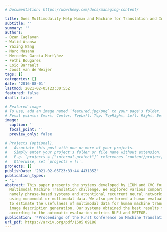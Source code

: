 ```yaml
---
# Documentation: https://wowchemy.com/docs/managing-content/

title: Does Multimodality Help Human and Machine for Translation and Image Captioning?
subtitle: ''
summary: ''
authors:
- Ozan Caglayan
- Walid Aransa
- Yaxing Wang
- Marc Masana
- Mercedes Garcı́a-Mart\ńez
- Fethi Bougares
- Loı̈c Barrault
- Joost van de Weijer
tags: []
categories: []
date: '2016-08-01'
lastmod: 2021-02-05T23:30:55Z
featured: false
draft: false

# Featured image
# To use, add an image named `featured.jpg/png` to your page's folder.
# Focal points: Smart, Center, TopLeft, Top, TopRight, Left, Right, BottomLeft, Bottom, BottomRight.
image:
  caption: ''
  focal_point: ''
  preview_only: false

# Projects (optional).
#   Associate this post with one or more of your projects.
#   Simply enter your project's folder or file name without extension.
#   E.g. `projects = ["internal-project"]` references `content/project/deep-learning/index.md`.
#   Otherwise, set `projects = []`.
projects: []
publishDate: '2021-02-05T23:33:44.443185Z'
publication_types:
- '1'
abstract: This paper presents the systems developed by LIUM and CVC for the WMT16
  Multimodal Machine Translation challenge. We explored various comparative methods,
  namely phrase-based systems and attentional recurrent neural networks models trained
  using monomodal or multimodal data. We also performed a human evaluation in order
  to estimate the usefulness of multimodal data for human machine translation and
  image description generation. Our systems obtained the best results for both tasks
  according to the automatic evaluation metrics BLEU and METEOR.
publication: '*Proceedings of the First Conference on Machine Translation*'
url_pdf: https://arxiv.org/pdf/1605.09186
---
```

